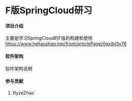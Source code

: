 # F版SpringCloud研习

#### 项目介绍
主要是学习SpringCloud的F版的构建和使用
https://www.hehaozhao.top/front/articlePage/0qxibt3v76


#### 软件架构
软件架构说明


#### 参与贡献
1.  RyzeZhao

